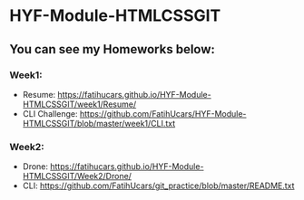 # HYF-Module-HTMLCSSGIT

## You can see my Homeworks below:
### Week1: 
- Resume: https://fatihucars.github.io/HYF-Module-HTMLCSSGIT/week1/Resume/
- CLI Challenge: https://github.com/FatihUcars/HYF-Module-HTMLCSSGIT/blob/master/week1/CLI.txt

### Week2:
- Drone: https://fatihucars.github.io/HYF-Module-HTMLCSSGIT/Week2/Drone/
- CLI: https://github.com/FatihUcars/git_practice/blob/master/README.txt
